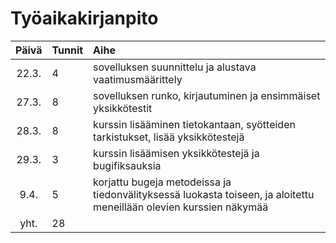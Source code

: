 # Työaikakirjanpito

| Päivä | Tunnit | Aihe  |
| :----:|:-----| :-----|
| 22.3. | 4    | sovelluksen suunnittelu ja alustava vaatimusmäärittely |
| 27.3. | 8    | sovelluksen runko, kirjautuminen ja ensimmäiset yksikkötestit |
| 28.3. | 8    | kurssin lisääminen tietokantaan, syötteiden tarkistukset, lisää yksikkötestejä|
| 29.3. | 3    | kurssin lisäämisen yksikkötestejä ja bugifiksauksia|
| 9.4. | 5    | korjattu bugeja metodeissa ja tiedonvälityksessä luokasta toiseen, ja aloitettu meneillään olevien kurssien näkymää |
| yht.  | 28   | | 